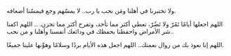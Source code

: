 ولا تختبرنا في أهلنا ومَن نحب يا رب.. لا يمسّهم وجع فيمسّنا أضعافه.

اللهم اجعلها أيامًا تَمُرّ ولا تَضُرّ، تعطي أكثر مما تأخد، وتفرح أكثر مما تحزن.
..
اللهم اكفنا شر الأمراض واحفظنا بحفظك في ودائعك أنفسنا وأهلنا و من نحب.. 

اللهم إنا نعوذ بك من زوال نعمتك.. اللهم اجعل هذه الأيام بردًا وسلامًا وهوِّنها علينا جميعًا.
